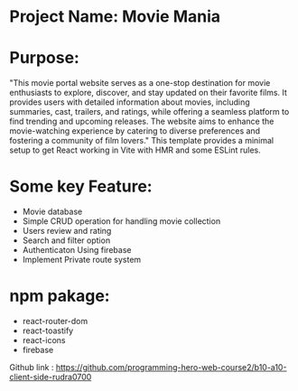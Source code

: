 # Project Name: Movie Mania
# Purpose:
"This movie portal website serves as a one-stop destination for movie enthusiasts to explore, discover, and stay updated on their favorite films. It provides users with detailed information about movies, including summaries, cast, trailers, and ratings, while offering a seamless platform to find trending and upcoming releases. The website aims to enhance the movie-watching experience by catering to diverse preferences and fostering a community of film lovers."
This template provides a minimal setup to get React working in Vite with HMR and some ESLint rules.

# Some key Feature: 
- Movie database 
- Simple CRUD operation for handling movie collection
- Users review and rating
- Search and filter option
- Authenticaton Using firebase
- Implement Private route system

# npm  pakage: 
- react-router-dom
- react-toastify
- react-icons
- firebase

Github link : https://github.com/programming-hero-web-course2/b10-a10-client-side-rudra0700


